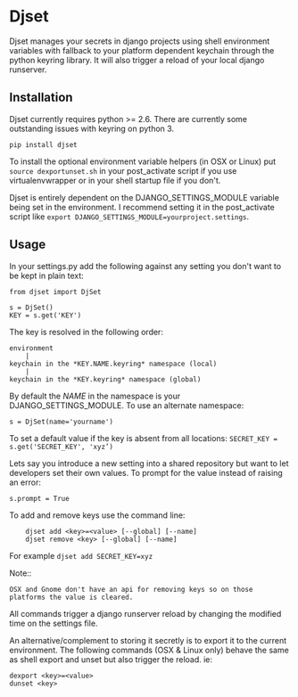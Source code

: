 Djset
=====

Djset manages your secrets in django projects using shell environment variables with fallback to your platform dependent keychain through the python keyring library. It will also trigger a reload of your local django runserver.

Installation
---------------

Djset currently requires python >= 2.6. There are currently some outstanding issues with keyring on python 3.


``pip install djset``

To install the optional environment variable helpers (in OSX or Linux) put ``source dexportunset.sh`` in your post_activate script if you use virtualenvwrapper or in your shell startup file if you don't.

Djset is entirely dependent on the DJANGO_SETTINGS_MODULE variable being set in the environment. I recommend setting it in the post_activate script like ``export DJANGO_SETTINGS_MODULE=yourproject.settings``.

Usage
--------

In your settings.py add the following against any setting you don't want to be kept in plain text:

	from djset import DjSet
	
	s = DjSet()
	KEY = s.get('KEY')

The key is resolved in the following order:

	environment
	    |
	keychain in the *KEY.NAME.keyring* namespace (local)
	    |
	keychain in the *KEY.keyring* namespace (global)

By default the *NAME* in the namespace is your DJANGO_SETTINGS_MODULE. To use an alternate namespace: 

	s = DjSet(name='yourname')
        
To set a default value if the key is absent from all locations:
``SECRET_KEY = s.get('SECRET_KEY', 'xyz’)``

Lets say you introduce a new setting into a shared repository but want to let developers set their own values. To prompt for the value instead of raising an error:

``s.prompt = True``

To add and remove keys use the command line:

        djset add <key>=<value> [--global] [--name]
        djset remove <key> [--global] [--name]

For example ``djset add SECRET_KEY=xyz``

Note::

    OSX and Gnome don't have an api for removing keys so on those platforms the value is cleared.


All commands trigger a django runserver reload by changing the modified time on the settings file.

An alternative/complement to storing it secretly is to export it to the current environment. The following commands (OSX & Linux only) behave the same as shell export and unset but also trigger the reload. ie:

	dexport <key>=<value>
	dunset <key>


